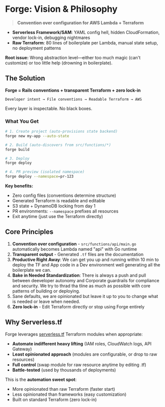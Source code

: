 # Forge: Vision & Philosophy

> **Convention over configuration for AWS Lambda + Terraform**

- **Serverless Framework/SAM**: YAML config hell, hidden CloudFormation, vendor lock-in, debugging nightmares
- **Raw Terraform**: 80 lines of boilerplate per Lambda, manual state setup, no deployment patterns

**Root issue:** Wrong abstraction level—either too much magic (can't customize) or too little help (drowning in boilerplate).

## The Solution

**Forge = Rails conventions + transparent Terraform + zero lock-in**

```
Developer intent → File conventions → Readable Terraform → AWS
```

Every layer is inspectable. No black boxes.

### What You Get

```bash
# 1. Create project (auto-provisions state backend)
forge new my-app --auto-state

# 2. Build (auto-discovers from src/functions/*)
forge build

# 3. Deploy
forge deploy

# 4. PR preview (isolated namespace)
forge deploy --namespace=pr-123
```

**Key benefits:**
- Zero config files (conventions determine structure)
- Generated Terraform is readable and editable
- S3 state + DynamoDB locking from day 1
- PR environments: `--namespace` prefixes all resources
- Exit anytime (just use the Terraform directly)

## Core Principles

1. **Convention over configuration** - `src/functions/api/main.go` automatically becomes Lambda named "api" with Go runtime
2. **Transparent output** - Generated `.tf` files are the documentation
3. **Productive Right Away**: We can get you up and running within 10 min to deploy the TF and App code in a Dev environment well generating all the boilerplate we can.
4. **Bake in Needed Standardization**: There is always a push and pull between deeveloper autonomy and Corporate guardrails for compliance and security. We try to thrad tha tline as much as possible with core patterns of building or deploying. 
5. Sane defaults, we are opinionated but leave it up to you to change what is needed or leave when needed. 
6. **Zero lock-in** - Edit Terraform directly or stop using Forge entirely

## Why Serverless.tf

Forge leverages [serverless.tf](https://serverless.tf/) Terraform modules when appropriate:

- **Automate indifferent heavy lifting** (IAM roles, CloudWatch logs, API Gateway)
- **Least opinionated approach** (modules are configurable, or drop to raw resources)
- **Full control** (swap module for raw resource anytime by editing .tf)
- **Battle-tested** (used by thousands of deployments)

This is the **automation sweet spot**:
- More opinionated than raw Terraform (faster start)
- Less opinionated than frameworks (easy customization)
- Built on standard Terraform (zero lock-in)


